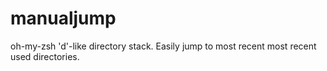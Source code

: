 # manualjump
oh-my-zsh 'd'-like directory stack. Easily jump to most recent most recent used directories.
